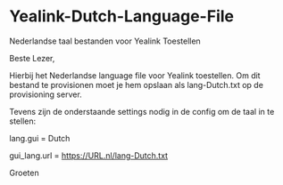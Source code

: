 # Yealink-Dutch-Language-File
Nederlandse taal bestanden voor Yealink Toestellen


Beste Lezer,

Hierbij het Nederlandse language file voor Yealink toestellen.
Om dit bestand te provisionen moet je hem opslaan als lang-Dutch.txt op de provisioning server.

Tevens zijn de onderstaande settings nodig in de config om de taal in te stellen:

lang.gui = Dutch

gui_lang.url = https://URL.nl/lang-Dutch.txt

Groeten
